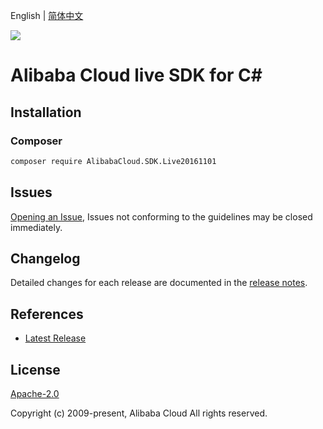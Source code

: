 English | [简体中文](README-CN.md)

![](https://aliyunsdk-pages.alicdn.com/icons/AlibabaCloud.svg)

# Alibaba Cloud live SDK for C#

## Installation

### Composer

```bash
composer require AlibabaCloud.SDK.Live20161101
```

## Issues

[Opening an Issue](https://github.com/aliyun/alibabacloud-csharp-sdk/issues/new), Issues not conforming to the guidelines may be closed immediately.

## Changelog

Detailed changes for each release are documented in the [release notes](./ChangeLog.md).

## References

* [Latest Release](https://github.com/aliyun/alibabacloud-csharp-sdk/)

## License

[Apache-2.0](http://www.apache.org/licenses/LICENSE-2.0)

Copyright (c) 2009-present, Alibaba Cloud All rights reserved.
